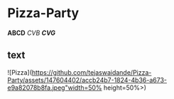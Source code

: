 # Pizza-Party
**ABCD**
*CVB*
***CVG***
## text

![Pizza](https://github.com/tejaswaidande/Pizza-Party/assets/147604402/accb24b7-1824-4b36-a673-e9a82078b8fa.jpeg"width=50% height=50%>)
